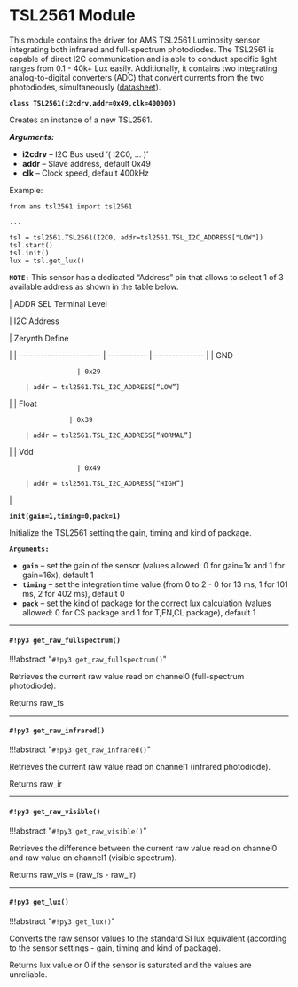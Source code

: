 # TSL2561 Module

This module contains the driver for AMS TSL2561 Luminosity sensor integrating both infrared and full-spectrum photodiodes. The TSL2561 is capable of direct I2C communication and is able to conduct specific light ranges from 0.1 - 40k+ Lux easily. Additionally, it contains two integrating analog-to-digital converters (ADC) that convert currents from the two photodiodes, simultaneously ([datasheet](http://ams.com/eng/content/download/250094/975485/file/TSL2560-61_DS000110_2-00.pdf)).


**`class TSL2561(i2cdrv,addr=0x49,clk=400000)`**

Creates an instance of a new TSL2561.


***Arguments:***

    

 - **i2cdrv** – I2C Bus used ‘( I2C0, … )’
 -  **addr** – Slave address, default 0x49
 - **clk** – Clock speed, default 400kHz

Example:

```
from ams.tsl2561 import tsl2561

...

tsl = tsl2561.TSL2561(I2C0, addr=tsl2561.TSL_I2C_ADDRESS["LOW"])
tsl.start()
tsl.init()
lux = tsl.get_lux()
```

**`NOTE:`** This sensor has a dedicated “Address” pin that allows to select 1 of 3 available address as shown in the table below.

| ADDR SEL Terminal Level

 | I2C Address

 | Zerynth Define

 |
| ----------------------- | ----------- | -------------- |
| GND

                     | 0x29

        | addr = tsl2561.TSL_I2C_ADDRESS[“LOW”]

 |
| Float

                   | 0x39

        | addr = tsl2561.TSL_I2C_ADDRESS[“NORMAL”]

 |
| Vdd

                     | 0x49

        | addr = tsl2561.TSL_I2C_ADDRESS[“HIGH”]

   |

**`init(gain=1,timing=0,pack=1)`**

Initialize the TSL2561 setting the gain, timing and kind of package.


**`Arguments:`**
 - **`gain`** – set the gain of the sensor (values allowed: 0 for gain=1x and 1 for gain=16x), default 1
 - **`timing`** – set the integration time value (from 0 to 2 - 0 for 13 ms, 1 for 101 ms, 2 for 402 ms), default 0
 - **`pack`** – set the kind of package for the correct lux calculation (values allowed: 0 for CS package and 1 for T,FN,CL package), default  1

---
#### `#!py3 get_raw_fullspectrum()`

!!!abstract "`#!py3 get_raw_fullspectrum()`"

Retrieves the current raw value read on channel0 (full-spectrum photodiode).

Returns raw_fs


---
#### `#!py3 get_raw_infrared()`

!!!abstract "`#!py3 get_raw_infrared()`"

Retrieves the current raw value read on channel1 (infrared photodiode).

Returns raw_ir


---
#### `#!py3 get_raw_visible()`

!!!abstract "`#!py3 get_raw_visible()`"

Retrieves the difference between the current raw value read on channel0 and raw value on channel1 (visible spectrum).

Returns raw_vis = (raw_fs - raw_ir)


---
#### `#!py3 get_lux()`

!!!abstract "`#!py3 get_lux()`"

Converts the raw sensor values to the standard SI lux equivalent (according to the sensor settings - gain, timing and kind of package).

Returns lux value or 0 if the sensor is saturated and the values are unreliable.
<!--stackedit_data:
eyJoaXN0b3J5IjpbMTQyNDcxOTg3NSw5MTA3ODI3MzEsLTE4MD
g5MTgwM119
-->